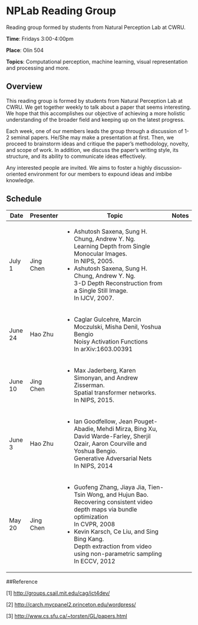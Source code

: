 
# NPLab Reading Group
Reading group formed by students from Natural Perception Lab at CWRU.


**Time**: Fridays 3:00-4:00pm

**Place**: Olin 504

**Topics**: Computational perception, machine learning, visual representation and processing and more.

## Overview
This reading group is formed by students from Natural Perception Lab at CWRU. We get together weekly to talk about a paper that seems interesting. We hope that this accomplishes our objective of achieving a more holistic understanding of the broader field and keeping up on the latest progress.

Each week, one of our members leads the group through a discussion of 1-2 seminal papers. He/She may make a presentation at first. Then, we proceed to brainstorm ideas and critique the paper’s methodology, novelty, and scope of work. In addition, we discuss the paper’s writing style, its structure, and its ability to communicate ideas effectively. 

Any interested people are invited. We aims to foster a highly discussion-oriented environment for our members to expound ideas and imbibe knowledge.

## Schedule

| Date | Presenter | Topic |  Notes |
| ---  | --- | --- | --- |
| July 1|Jing Chen | <ul><li>Ashutosh Saxena, Sung H. Chung, Andrew Y. Ng. <br >Learning Depth from Single Monocular Images. <br>In NIPS, 2005.</li><li>Ashutosh Saxena, Sung H. Chung, Andrew Y. Ng.<br> 3-D Depth Reconstruction from a Single Still Image.<br> In IJCV, 2007.</li></ul>| |
| June 24| Hao Zhu |<ul><li>Caglar Gulcehre, Marcin Moczulski, Misha Denil, Yoshua Bengio<br>Noisy Activation Functions<br>In  arXiv:1603.00391</li></ul>||
|June 10 | Jing Chen| <ul> <li>Max Jaderberg, Karen Simonyan, and Andrew Zisserman.<br> Spatial transformer networks.<br> In NIPS, 2015. </li></ul>| |
|June 3| Hao Zhu|<ul><li>Ian Goodfellow, Jean Pouget-Abadie, Mehdi Mirza, Bing Xu, David Warde-Farley, Sherjil Ozair, Aaron Courville and Yoshua Bengio. <br> Generative Adversarial Nets<br> In NIPS, 2014 </li> </ul>| |
|May 20| Jing Chen| <ul><li> Guofeng Zhang, Jiaya Jia, Tien-Tsin Wong, and Hujun Bao. <br> Recovering consistent video depth maps via bundle optimization <br> In CVPR, 2008 </li> <li> Kevin Karsch, Ce Liu, and Sing Bing Kang. <br> Depth extraction from video using non-parametric sampling <br> In ECCV, 2012</li> </ul> | |

##Reference

[1] <http://groups.csail.mit.edu/cag/ict4dev/> 

[2] <http://carch.mycpanel2.princeton.edu/wordpress/>

[3] <http://www.cs.sfu.ca/~torsten/GL/papers.html>

